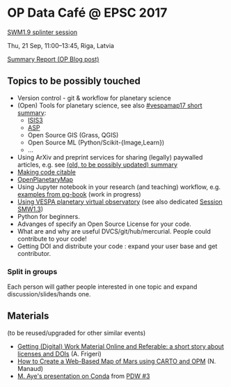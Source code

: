 # OP Data Café @ EPSC 2017

[SWM1.9 splinter session](http://meetingorganizer.copernicus.org/EPSC2017/session/26867)

Thu, 21 Sep, 11:00–13:45, Riga, Latvia

[Summary Report (OP Blog post)](https://medium.com/openplanetary/openplanetary-data-caf%C3%A9-at-epsc-2017-95d4cf90cdd8)

## Topics to be possibly touched
* Version control - git & workflow for planetary science
* (Open) Tools for planetary science, see also [#vespamap17 short summary](https://aprossi.github.io/vespamap17tools/):
  * [ISIS3](https://isis.astrogeology.usgs.gov)
  * [ASP](https://ti.arc.nasa.gov/tech/asr/intelligent-robotics/ngt/stereo/)
  * Open Source GIS (Grass, QGIS)
  * Open Source ML (Python/Scikit-{Image,Learn})
  * ...
* Using ArXiv and preprint services for sharing (legally) paywalled articles, e.g. see [(old, to be possibly updated) summary](http://openplanetary.co/blog/science/publishing-tips.html)
* [Making code citable](https://guides.github.com/activities/citable-code/)
* [OpenPlanetaryMap](http://openplanetarymap.org/)
* Using Jupyter notebook in your research (and teaching) workflow, e.g. [examples from pg-book](https://github.com/openplanetary/planetarygeology-book) (work in progress)
* [Using VESPA planetary virtual observatory](https://github.com/epn-vespa/vespamap17-hackathon) (see also dedicated [Session SMW1.3](http://meetingorganizer.copernicus.org/EPSC2017/session/26317))
* Python for beginners.
* Advanges of specify an Open Source License for your code.
* What are and why are useful DVCS/git/hub/mercurial. People could contribute to your code!
* Getting DOI and distribute your code : expand your user base and get contributor.

### Split in groups 

Each person will gather people interested in one topic and expand discussion/slides/hands one.

## Materials

(to be reused/upgraded for  other similar events)

* [Getting (Digital) Work Material Online and Referable: a short story about licenses and DOIs](./2017_FRIGERI-citing_digital_data.pdf) (A. Frigeri)
* [How to Create a Web-Based Map of Mars using CARTO and OPM](https://github.com/openplanetary/opm/wiki/How-to-Create-Your-Own-Map) (N. Manaud)
* [M. Aye's presentation on Conda](./conda_talk.pdf) from [PDW #3](https://www.hou.usra.edu/meetings/planetdata2017/)

